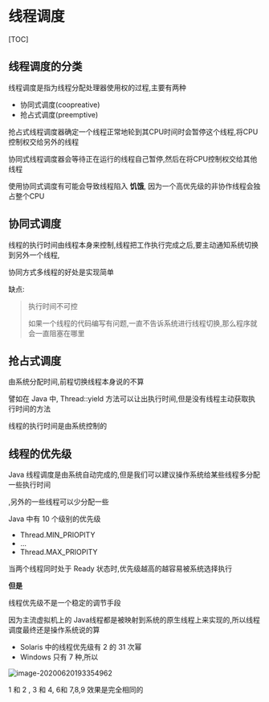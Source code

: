 # 线程调度

[TOC]

## 线程调度的分类

线程调度是指为线程分配处理器使用权的过程,主要有两种

- 协同式调度(coopreative)
- 抢占式调度(preemptive)

抢占式线程调度器确定一个线程正常地轮到其CPU时间时会暂停这个线程,将CPU控制权交给另外的线程

协同式线程调度器会等待正在运行的线程自己暂停,然后在将CPU控制权交给其他线程

使用协同式调度有可能会导致线程陷入 **饥饿**, 因为一个高优先级的非协作线程会独占整个CPU

## 协同式调度

线程的执行时间由线程本身来控制,线程把工作执行完成之后,要主动通知系统切换到另外一个线程,

协同方式多线程的好处是实现简单

缺点: 

> 执行时间不可控
>
> 如果一个线程的代码编写有问题,一直不告诉系统进行线程切换,那么程序就会一直阻塞在哪里

## 抢占式调度

由系统分配时间,前程切换线程本身说的不算

譬如在 Java 中, Thread::yield 方法可以让出执行时间,但是没有线程主动获取执行时间的方法

线程的执行时间是由系统控制的

## 线程的优先级

Java 线程调度是由系统自动完成的,但是我们可以建议操作系统给某些线程多分配一些执行时间

,另外的一些线程可以少分配一些

Java 中有 10 个级别的优先级

- Thread.MIN_PRIOPITY
- ...
- Thread.MAX_PRIOPITY

当两个线程同时处于 Ready 状态时,优先级越高的越容易被系统选择执行

**但是**

线程优先级不是一个稳定的调节手段

因为主流虚拟机上的 Java线程都是被映射到系统的原生线程上来实现的,所以线程调度最终还是操作系统说的算

- Solaris 中的线程优先级有 2 的 31 次幂
- Windows 只有 7 种,所以

![image-20200620193354962](../../assets/image-20200620193354962.png)

1 和 2 , 3 和 4, 6和 7,8,9 效果是完全相同的



